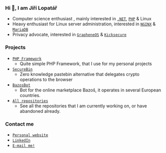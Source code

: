 ### Hi 👋, I am Jiří Lopatář

- Computer science enthusiast
, mainly interested in [`.NET`](https://dotnet.microsoft.com/en-us/), [`PHP`](https://php.net) & Linux
- Heavy enthusiast for Linux server administration, interested in [`NGINX`](https://nginx.org) & [`MariaDB`](https://mariadb.org)
- Privacy advocate, interested in [`GrapheneOS`](https://grapheneos.org) & [`Kicksecure`](https://kicksecure.com)

### Projects

- [`PHP Framework`](https://github.com/lopatar/PHP-SDKv2)
    - Quite simple PHP Framework, that I use for my personal projects
- [`SecureBin`](https://github.com/lopatar/SecureBin)
    - Zero knowledge pastebin alternative that delegates crypto operations to the browser
- [`BazosBot`](https://github.com/lopatar/BazosBot)
    - Bot for the online marketplace Bazoš, it operates in several European countries.
- [`All repositories`](https://github.com/lopatar?tab=repositories)
    - See all the repositories that I am currently working on, or have abandoned already.

### Contact me

- [`Personal website`](https://lopatar.me)
- [`LinkedIn`](https://www.linkedin.com/in/lopatar-jiri)
- [`E-mail me!`](mailto:jiri@lopatar.me)
